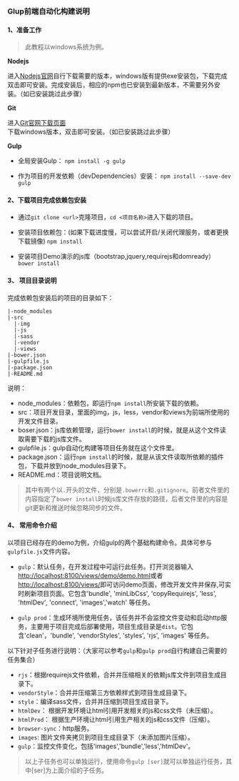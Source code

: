 ### Glup前端自动化构建说明
 
#### 1、准备工作

>此教程以windows系统为例。

**Nodejs**

进入[Nodejs官网](https://nodejs.org/en/)自行下载需要的版本，windows版有提供exe安装包，下载完成双击即可安装。完成安装后，相应的npm也已安装到最新版本，不需要另外安装。（如已安装跳过此步骤）

**Git**

进入[Git官网下载页面](http://git-scm.com/download/)下载windows版本，双击即可安装。（如已安装跳过此步骤）

**Gulp**

* 全局安装Gulp：
`npm install -g gulp`

* 作为项目的开发依赖（devDependencies）安装：
`npm install --save-dev gulp`

#### 2、下载项目完成依赖包安装

* 通过`git clone <url>`克隆项目，`cd <项目名称>`进入下载的项目。

* 安装项目依赖包：(如果下载进度慢，可以尝试开启/关闭代理服务，或者更换下载镜像)
`npm install`

* 安装项目Demo演示的js库（bootstrap,jquery,requirejs和domready）
`bower install`

#### 3、 项目目录说明

完成依赖包安装后的项目的目录如下：

```
|-node_modules
|-src
  |-img
  |-js
  |-sass
  |-vendor
  |-views
|-bower.json
|-gulpfile.js
|-package.json
|-README.md
```

说明：

* node_modules：依赖包，即运行`npm install`所安装下载的依赖。
* src：项目开发目录，里面的img，js，less，vendor和views为前端所使用的开发文件目录。
* boser.json：js库依赖管理，运行`bower install`的时候，就是从这个文件读取需要下载的js库文件。
* gulpfile.js：gulp自动化构建等项目任务就在这个文件里。
* package.json：运行`npm install`的时候，就是从该文件读取所依赖的插件包，下载并放到node_modules目录下。
* README.md：项目说明文档。

>其中有两个以`.`开头的文件，分别是`.bowerrc`和`.gitignore`。前者文件里的内容指定了`bower install`时候js库文件存放的路径，后者文件里的内容是git更新和推送时候忽略同步的文件。

#### 4、 常用命令介绍

以项目已经存在的demo为例，介绍gulp的两个基础构建命令。具体可参与`gulpfile.js`文件内容。

* `gulp`：默认任务，在开发过程中可运行此任务。打开浏览器输入[http://localhost:8100/views/demo/demo.html](http://localhost:8100/views/demo/demo.html)或者[http://localhost:8100/views/](http://localhost:8100/views/)即可访问demo页面，修改开发文件并保存,可实时刷新项目页面。它包含'bundle', 'minLibCss', 'copyRequirejs', 'less', 'htmlDev', 'connect', 'images','watch' 等任务。

* `gulp prod`：生成环境所使用任务，该任务并不会监控文件变动和启动http服务，主要用于项目完成后部署使用，项目生成目录是`dist`。它包含'clean'，'bundle', 'vendorStyles', 'styles', 'rjs', 'images' 等任务。

以下针对子任务进行说明：（大家可以参考`gulp`和`gulp prod`自行构建自己需要的任务集合）

* `rjs`：根据requirejs文件依赖，合并并压缩相关的依赖js库文件到项目生成目录下。
* `vendorStyle`：合并并压缩第三方依赖样式到项目生成目录下。
* `style`：编译sass文件，合并并压缩到项目生成目录下。
* `htmlDev`： 根据开发环境让html引用开发相关的js和css文件（未压缩）。
* `htmlProd`： 根据生产环境让html引用生产相关的js和css文件（压缩）。
* `browser-sync`：http服务。
* `images`: 图片文件夹拷贝到项目生成目录下（未添加图片压缩）。
* `gulp`：监控文件变化，包括'images','bundle','less','htmlDev'。


>以上子任务也可以单独运行，使用命令`gulp [ser]`就可以单独运行任务，其中[ser]为上面介绍的子任务。




